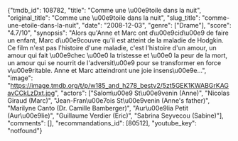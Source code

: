 {"tmdb_id": 108782, "title": "Comme une \u00e9toile dans la nuit", "original_title": "Comme une \u00e9toile dans la nuit", "slug_title": "comme-une-etoile-dans-la-nuit", "date": "2008-12-03", "genre": ["Drame"], "score": "4.7/10", "synopsis": "Alors qu'Anne et Marc ont d\u00e9cid\u00e9 de faire un enfant, Marc d\u00e9couvre qu'il est atteint de la maladie de Hodgkin. Ce film n'est pas l'histoire d'une maladie, c'est l'histoire d'un amour, un amour qui fait \u00e9chec \u00e0 la tristesse et \u00e0 la peur de la mort, un amour qui se nourrit de l'adversit\u00e9 pour se transformer en force v\u00e9ritable. Anne et Marc atteindront une joie insens\u00e9e...", "image": "https://image.tmdb.org/t/p/w185_and_h278_bestv2/5zt5GEK1KWABGrKAGavCCkLzDxt.jpg", "actors": ["Salom\u00e9 St\u00e9venin (Anne)", "Nicolas Giraud (Marc)", "Jean-Fran\u00e7ois St\u00e9venin (Anne's father)", "Marilyne Canto (Dr. Camille Bamberger)", "Aur\u00e9lia Petit (Aur\u00e9lie)", "Guillaume Verdier (Eric)", "Sabrina Seyvecou (Sabine)"], "comments": [], "recommandations_id": [80512], "youtube_key": "notfound"}
